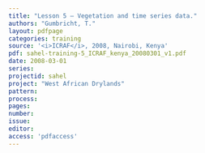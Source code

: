 ```yaml
---
title: "Lesson 5 – Vegetation and time series data."
authors: "Gumbricht, T."
layout: pdfpage
categories: training
source: '<i>ICRAF</i>, 2008, Nairobi, Kenya'
pdf: sahel-training-5_ICRAF_kenya_20080301_v1.pdf
date: 2008-03-01
series:
projectid: sahel
project: "West African Drylands"
pattern:
process:
pages:
number:
issue:
editor:
access: 'pdfaccess'
---
```

